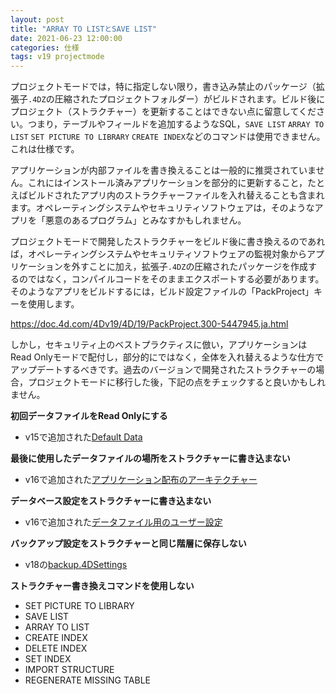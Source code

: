 ```yaml
---
layout: post
title: "ARRAY TO LISTとSAVE LIST"
date: 2021-06-23 12:00:00
categories: 仕様
tags: v19 projectmode
---
```


プロジェクトモードでは，特に指定しない限り，書き込み禁止のパッケージ（拡張子`.4DZ`の圧縮されたプロジェクトフォルダー）がビルドされます。ビルド後にプロジェクト（ストラクチャー）を更新することはできない点に留意してください。つまり，テーブルやフィールドを追加するようなSQL，`SAVE LIST` `ARRAY TO LIST` `SET PICTURE TO LIBRARY` `CREATE INDEX`などのコマンドは使用できません。これは仕様です。

アプリケーションが内部ファイルを書き換えることは一般的に推奨されていません。これにはインストール済みアプリケーションを部分的に更新すること，たとえばビルドされたアプリ内のストラクチャーファイルを入れ替えることも含まれます。オペレーティングシステムやセキュリティソフトウェアは，そのようなアプリを「悪意のあるプログラム」とみなすかもしれません。

プロジェクトモードで開発したストラクチャーをビルド後に書き換えるのであれば，オペレーティングシステムやセキュリティソフトウェアの監視対象からアプリケーションを外すことに加え，拡張子`.4DZ`の圧縮されたパッケージを作成するのではなく，コンパイルコードをそのままエクスポートする必要があります。そのようなアプリをビルドするには，ビルド設定ファイルの「PackProject」キーを使用します。

<i class="fa fa-external-link" aria-hidden="true"></i> https://doc.4d.com/4Dv19/4D/19/PackProject.300-5447945.ja.html

しかし，セキュリティ上のベストプラクティスに倣い，アプリケーションはRead Onlyモードで配付し，部分的にではなく，全体を入れ替えるような仕方でアップデートするべきです。過去のバージョンで開発されたストラクチャーの場合，プロジェクトモードに移行した後，下記の点をチェックすると良いかもしれません。

**初回データファイルをRead Onlyにする**

* v15で追加された[Default Data](https://doc.4d.com/4Dv18/4D/18/Data-file-management-in-final-applications.300-4575558.ja.html)

**最後に使用したデータファイルの場所をストラクチャーに書き込まない**

* v16で追加された[アプリケーション配布のアーキテクチャー](https://doc.4d.com/4Dv18/4D/18/Compatibility-page.300-4575476.ja.html)

**データベース設定をストラクチャーに書き込まない**

* v16で追加された[データファイル用のユーザー設定](https://doc.4d.com/4Dv18/4D/18/User-settings.300-4575465.ja.html)

**バックアップ設定をストラクチャーと同じ階層に保存しない**

* v18の[backup.4DSettings](https://doc.4d.com/4Dv18/4D/18/Configuration-and-trace-files.300-4575598.ja.html)

**ストラクチャー書き換えコマンドを使用しない**

* SET PICTURE TO LIBRARY
* SAVE LIST
* ARRAY TO LIST
* CREATE INDEX
* DELETE INDEX
* SET INDEX
* IMPORT STRUCTURE
* REGENERATE MISSING TABLE

